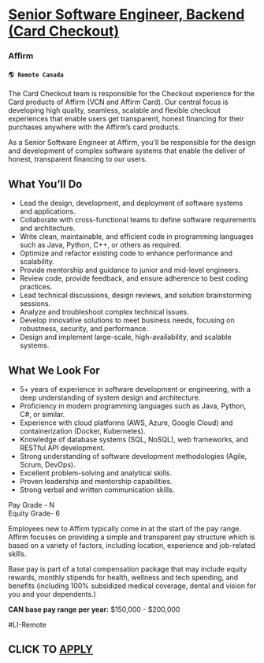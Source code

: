 # [Senior Software Engineer, Backend (Card Checkout)](https://www.remotewlb.com/apply/senior-software-engineer-backend-card-checkout)  
### Affirm  
#### `🌎 Remote Canada`  

The Card Checkout team is responsible for the Checkout experience for the Card products of Affirm (VCN and Affirm Card). Our central focus is developing high quality, seamless, scalable and flexible checkout experiences that enable users get transparent, honest financing for their purchases anywhere with the Affirm’s card products.

As a Senior Software Engineer at Affirm, you'll be responsible for the design and development of complex software systems that enable the deliver of honest, transparent financing to our users.

## What You’ll Do

  * Lead the design, development, and deployment of software systems and applications.
  * Collaborate with cross-functional teams to define software requirements and architecture.
  * Write clean, maintainable, and efficient code in programming languages such as Java, Python, C++, or others as required.
  * Optimize and refactor existing code to enhance performance and scalability.
  * Provide mentorship and guidance to junior and mid-level engineers.
  * Review code, provide feedback, and ensure adherence to best coding practices.
  * Lead technical discussions, design reviews, and solution brainstorming sessions.
  * Analyze and troubleshoot complex technical issues.
  * Develop innovative solutions to meet business needs, focusing on robustness, security, and performance.
  * Design and implement large-scale, high-availability, and scalable systems.

## What We Look For

  * 5+ years of experience in software development or engineering, with a deep understanding of system design and architecture.
  * Proficiency in modern programming languages such as Java, Python, C#, or similar.
  * Experience with cloud platforms (AWS, Azure, Google Cloud) and containerization (Docker, Kubernetes).
  * Knowledge of database systems (SQL, NoSQL), web frameworks, and RESTful API development.
  * Strong understanding of software development methodologies (Agile, Scrum, DevOps).
  * Excellent problem-solving and analytical skills.
  * Proven leadership and mentorship capabilities.
  * Strong verbal and written communication skills.

Pay Grade - N  
Equity Grade- 6

Employees new to Affirm typically come in at the start of the pay range. Affirm focuses on providing a simple and transparent pay structure which is based on a variety of factors, including location, experience and job-related skills.  
  
Base pay is part of a total compensation package that may include equity rewards, monthly stipends for health, wellness and tech spending, and benefits (including 100% subsidized medical coverage, dental and vision for you and your dependents.)  
  
 **CAN base pay range per year:** $150,000 - $200,000  
  
#LI-Remote

  
## CLICK TO [APPLY](https://www.remotewlb.com/apply/senior-software-engineer-backend-card-checkout)

